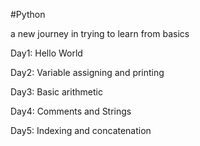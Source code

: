 #Python

a new journey in trying to learn from basics

Day1: Hello World

Day2: Variable assigning and printing

Day3: Basic arithmetic

Day4: Comments and Strings

Day5: Indexing and concatenation
